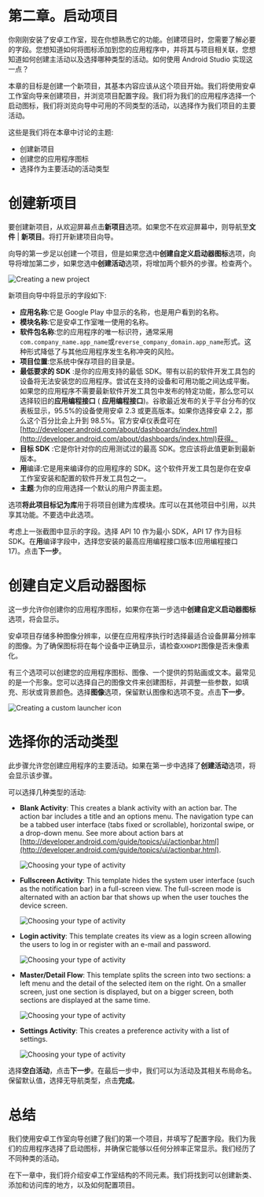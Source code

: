# 第二章。启动项目

你刚刚安装了安卓工作室，现在你想熟悉它的功能。创建项目时，您需要了解必要的字段。您想知道如何将图标添加到您的应用程序中，并将其与项目相关联，您想知道如何创建主活动以及选择哪种类型的活动。如何使用 Android Studio 实现这一点？

本章的目标是创建一个新项目，其基本内容应该从这个项目开始。我们将使用安卓工作室向导来创建项目，并浏览项目配置字段。我们将为我们的应用程序选择一个启动图标，我们将浏览向导中可用的不同类型的活动，以选择作为我们项目的主要活动。

这些是我们将在本章中讨论的主题:

*   创建新项目
*   创建您的应用程序图标
*   选择作为主要活动的活动类型

# 创建新项目

要创建新项目，从欢迎屏幕点击**新项目**选项。如果您不在欢迎屏幕中，则导航至**文件** | **新项目**。将打开新建项目向导。

向导的第一步足以创建一个项目，但是如果您选中**创建自定义启动器图标**选项，向导将增加第二步，如果您选中**创建活动**选项，将增加两个额外的步骤。检查两个。

![Creating a new project](img/5273OS_02_01.jpg)

新项目向导中将显示的字段如下:

*   **应用名称**:它是 Google Play 中显示的名称，也是用户看到的名称。
*   **模块名称**:它是安卓工作室唯一使用的名称。
*   **软件包名称**:您的应用程序的唯一标识符，通常采用`com.company_name.app_name`或`reverse_company_domain.app_name`形式。这种形式降低了与其他应用程序发生名称冲突的风险。
*   **项目位置**:您系统中保存项目的目录是。
*   **最低要求的 SDK** :是你的应用支持的最低 SDK。带有以前的软件开发工具包的设备将无法安装您的应用程序。尝试在支持的设备和可用功能之间达成平衡。如果您的应用程序不需要最新软件开发工具包中发布的特定功能，那么您可以选择较旧的**应用编程接口** ( **应用编程接口**)。谷歌最近发布的关于平台分布的仪表板显示，95.5%的设备使用安卓 2.3 或更高版本。如果你选择安卓 2.2，那么这个百分比会上升到 98.5%。官方安卓仪表盘可在[http://developer.android.com/about/dashboards/index.html](http://developer.android.com/about/dashboards/index.html)获得。
*   **目标 SDK** :它是你针对你的应用测试过的最高 SDK。您应该将此值更新到最新版本。
*   **用**编译:它是用来编译你的应用程序的 SDK。这个软件开发工具包是你在安卓工作室安装和配置的软件开发工具包之一。
*   **主题**:为你的应用选择一个默认的用户界面主题。

选项**将此项目标记为库**用于将项目创建为库模块。库可以在其他项目中引用，以共享其功能。不要选中此选项。

考虑上一张截图中显示的字段。选择 API 10 作为最小 SDK，API 17 作为目标 SDK。在**用**编译字段中，选择您安装的最高应用编程接口版本(应用编程接口 17)。点击**下一步**。

# 创建自定义启动器图标

这一步允许你创建你的应用程序图标，如果你在第一步选中**创建自定义启动器图标**选项，将会显示。

安卓项目存储多种图像分辨率，以便在应用程序执行时选择最适合设备屏幕分辨率的图像。为了确保图标将在每个设备中正确显示，请检查`XXHDPI`图像是否未像素化。

有三个选项可以创建您的应用程序图标、图像、一个提供的剪贴画或文本。最常见的是一个形象。您可以选择自己的图像文件来创建图标，并调整一些参数，如填充、形状或背景颜色。选择**图像**选项，保留默认图像和选项不变。点击**下一步**。

![Creating a custom launcher icon](img/5273OS_02_02.jpg)

# 选择你的活动类型

此步骤允许您创建应用程序的主要活动。如果在第一步中选择了**创建活动**选项，将会显示该步骤。

可以选择几种类型的活动:

*   **Blank Activity**: This creates a blank activity with an action bar. The action bar includes a title and an options menu. The navigation type can be a tabbed user interface (tabs fixed or scrollable), horizontal swipe, or a drop-down menu. See more about action bars at [http://developer.android.com/guide/topics/ui/actionbar.html](http://developer.android.com/guide/topics/ui/actionbar.html).

    ![Choosing your type of activity](img/5273OS_02_03.jpg)

*   **Fullscreen Activity**: This template hides the system user interface (such as the notification bar) in a full-screen view. The full-screen mode is alternated with an action bar that shows up when the user touches the device screen.

    ![Choosing your type of activity](img/5273OS_02_04.jpg)

*   **Login activity**: This template creates its view as a login screen allowing the users to log in or register with an e-mail and password.

    ![Choosing your type of activity](img/5273OS_02_05.jpg)

*   **Master/Detail Flow**: This template splits the screen into two sections: a left menu and the detail of the selected item on the right. On a smaller screen, just one section is displayed, but on a bigger screen, both sections are displayed at the same time.

    ![Choosing your type of activity](img/5273OS_02_06.jpg)

*   **Settings Activity**: This creates a preference activity with a list of settings.

    ![Choosing your type of activity](img/5273OS_02_07.jpg)

选择**空白活动**，点击**下一步**。在最后一步中，我们可以为活动及其相关布局命名。保留默认值，选择无导航类型，点击**完成**。

# 总结

我们使用安卓工作室向导创建了我们的第一个项目，并填写了配置字段。我们为我们的应用程序选择了启动图标，并确保它能够以任何分辨率正常显示。我们经历了不同种类的活动。

在下一章中，我们将介绍安卓工作室结构的不同元素。我们将找到可以创建新类、添加和访问库的地方，以及如何配置项目。